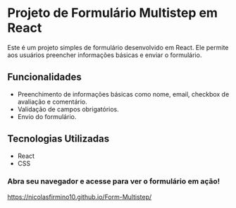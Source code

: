 # Projeto de Formulário Multistep em React

Este é um projeto simples de formulário desenvolvido em React. Ele permite aos usuários preencher informações básicas e enviar o formulário.

## Funcionalidades

- Preenchimento de informações básicas como nome, email, checkbox de avaliação e comentário.
- Validação de campos obrigatórios.
- Envio do formulário.



## Tecnologias Utilizadas

- React
- CSS

### Abra seu navegador e acesse  para ver o formulário em ação!
https://nicolasfirmino10.github.io/Form-Multistep/


